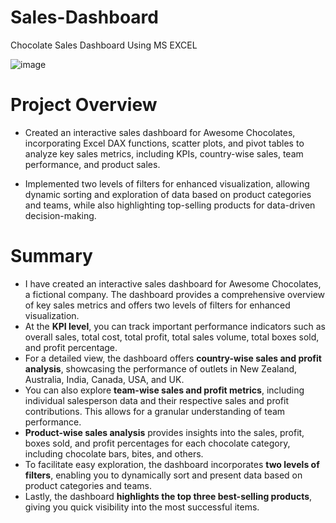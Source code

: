 # Sales-Dashboard
Chocolate Sales Dashboard Using MS EXCEL

![image](https://github.com/Preeyal/Sales-Dashboard/assets/98450775/e56347d4-d90a-4cef-923a-fb4b64dd47ec)

# Project Overview
- Created an interactive sales dashboard for Awesome Chocolates, incorporating Excel DAX functions, scatter plots, and pivot tables to analyze key sales metrics, including KPIs, country-wise sales, team performance, and product sales.

- Implemented two levels of filters for enhanced visualization, allowing dynamic sorting and exploration of data based on product categories and teams, while also highlighting top-selling products for data-driven decision-making.

# Summary 

- I have created an interactive sales dashboard for Awesome Chocolates, a fictional company. The dashboard provides a comprehensive overview of key sales metrics and offers two levels of filters for enhanced visualization.
- At the **KPI level**, you can track important performance indicators such as overall sales, total cost, total profit, total sales volume, total boxes sold, and profit percentage.
- For a detailed view, the dashboard offers **country-wise sales and profit analysis**, showcasing the performance of outlets in New Zealand, Australia, India, Canada, USA, and UK.
- You can also explore **team-wise sales and profit metrics**, including individual salesperson data and their respective sales and profit contributions. This allows for a granular understanding of team performance.
- **Product-wise sales analysis** provides insights into the sales, profit, boxes sold, and profit percentages for each chocolate category, including chocolate bars, bites, and others.
- To facilitate easy exploration, the dashboard incorporates **two levels of filters**, enabling you to dynamically sort and present data based on product categories and teams.
- Lastly, the dashboard **highlights the top three best-selling products**, giving you quick visibility into the most successful items.

